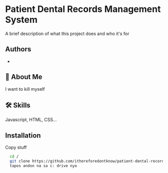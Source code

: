 # Patient Dental Records Management System

A brief description of what this project does and who it's for

## Authors

-

## 🚀 About Me

I want to kill myself

## 🛠 Skills

Javascript, HTML, CSS...

## Installation

Copy stuff

```bash
  cd /
  git clone https://github.com/ithereforedontknow/patient-dental-record-mgmt.git
  tapos andon na sa c: drive nyo
```
